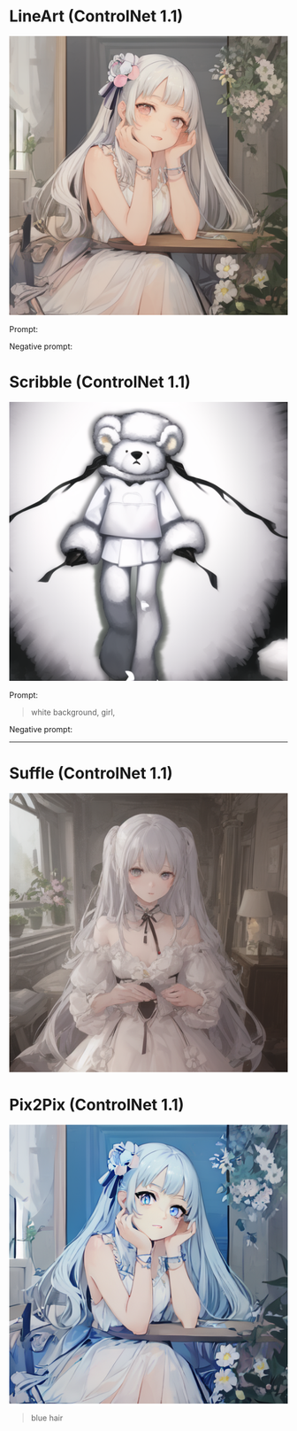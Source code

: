 # LineArt (ControlNet 1.1)

<!-- Image -->
![image](https://github.com/kdduu/thu_am_VR/blob/main/Stable%20Diffusion/00094-285671926.png?raw=true)

Prompt: 
> 

Negative prompt: 
> 

# Scribble (ControlNet 1.1)
<!-- Image -->
![image](https://github.com/kdduu/thu_am_VR/blob/main/Stable%20Diffusion/00118-1500247351.png?raw=true)

Prompt: 
> white background, girl,

Negative prompt: 
> 

---

# Suffle (ControlNet 1.1)
<!-- Image -->
![image](https://github.com/kdduu/thu_am_VR/blob/main/Stable%20Diffusion/00002-771902390.png?raw=true)

# Pix2Pix (ControlNet 1.1)
<!-- Image -->
![image](https://github.com/kdduu/thu_am_VR/blob/main/Stable%20Diffusion/00006-808521237.png?raw=true)

> blue hair